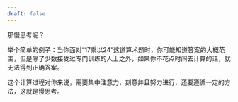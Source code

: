 ```yaml
---
draft: false
---
```

那慢思考呢？

举个简单的例子：当你面对“17乘以24”这道算术题时，你可能知道答案的大概范围，但是除了少数接受过专门训练的人士之外，如果你不花点时间去计算的话，就无法得到正确答案。

这个计算过程对你来说，需要集中注意力，刻意并且努力进行，还要遵循一定的方法，这就是慢思考。